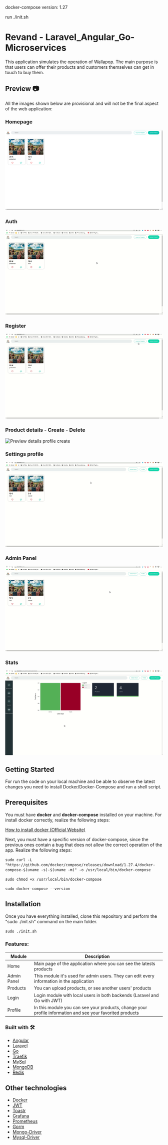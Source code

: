 docker-compose version: 1.27

run ./init.sh

# Revand - Laravel_Angular_Go-Microservices

This application simulates the operation of Wallapop. The main purpose is that users can offer their products and customers themselves can get in touch to buy them.

## Preview 📷
All the images shown below are provisional and will not be the final aspect of the web application:
### Homepage
![Preview home](media/homepage.png)
### Auth
![Preview auth](media/auth.gif)
### Register
![Preview register](media/registerloginprofile.gif)
### Product details - Create - Delete
![Preview details profile create](media/product_create.gif)
### Settings profile
![Preview settings](media/settings_profile.gif)
### Admin Panel
![Preview admin](media/panel_admin.gif)
### Stats
![Preview stats](media/stats.gif)

## Getting Started

For run the code on your local machine and be able to observe the latest changes you need to install Docker/Docker-Compose and run a shell script.

## Prerequisites

You must have **docker** and **docker-compose** installed on your machine. For install docker correctly, realize the following steps:

[How to install docker (Official Website)](https://docs.docker.com/engine/install/ubuntu/)

Next, you must have a specific version of docker-compose, since the previous ones contain a bug that does not allow the correct operation of the app. Realize the following steps:

```
sudo curl -L "https://github.com/docker/compose/releases/download/1.27.4/docker-compose-$(uname -s)-$(uname -m)" -o /usr/local/bin/docker-compose
```
```
sudo chmod +x /usr/local/bin/docker-compose
```
```
sudo docker-compose --version
```


## Installation

Once you have everything installed, clone this repository and perform the "sudo ./init.sh" command on the main folder.
```
sudo ./init.sh
```


### Features:

| Module | Description |
| --- | --- |
| Home | Main page of the application where you can see the latests products |
| Admin Panel | This module it's used for admin users. They can edit every information in the application |
| Products | You can upload products, or see another users' products |
| Login | Login module with local users in both backends (Laravel and Go with JWT)|
| Profile | In this module you can see your products, change your profile information and see your favorited products |


### Built with 🛠️
* [Angular](https://angular.io/)
* [Laravel](https://laravel.com/)
* [Go](https://golang.org/)
* [Traefik](https://traefik.io/)
* [MySql](https://www.mysql.com/)
* [MongoDB](https://www.mongodb.com/)
* [Redis](https://redis.io/)


## Other technologies
* [Docker](https://www.docker.com)
* [JWT](https://jwt.io/)
* [Toastr](https://www.npmjs.com/package/ngx-toastr)
* [Grafana](https://grafana.com/)
* [Prometheus](https://prometheus.io/)
* [Gorm](https://gorm.io/index.html)
* [Mongo-Driver](https://github.com/mongodb/mongo-go-driver)
* [Mysql-Driver](https://github.com/go-sql-driver/mysql)


